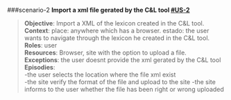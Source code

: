 ###scenario-2
**Import a xml file gerated by the C&L tool [#US-2](user-stories-lexico-visualizator.md#us-2)**  

> **Objective**: Import a XML of the lexicon created in the C&L tool.  
> **Context**: place: anywhere which has a browser. estado: the user wants to navigate through the lexicon he created in the C&L tool.  
> **Roles**:  user  
> **Resources**: Browser, site with the option to upload a file.  
> **Exceptions**: the user doesnt provide the xml gerated by the C&L tool  
> **Episodies**:  
>  -the user selects the location where the file xml exist  
>  -the site verify the format of the file and upload to the site
>  -the site informs to the user whether the file has been right or wrong uploaded  

